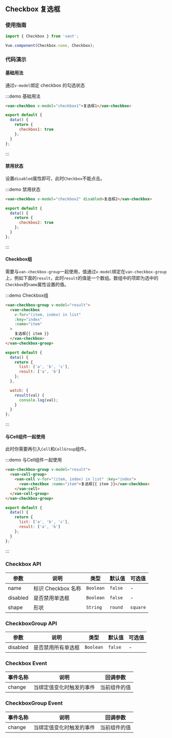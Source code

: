 <style>
.demo-checkbox {
  .van-checkbox {
    margin: 10px 0 0 20px;
  }
  .van-cell {
    .van-checkbox {
      margin: 0;
    }
  }
}
</style>

<script>
export default {
  data() {
    return {
      checkbox1: true,
      checkbox2: true,
      list: [
        'a',
        'b',
        'c'
      ],
      result: ['a', 'b']
    };
  },

  watch: {
    result(val) {
      console.log(val);
    }
  }
};
</script>

## Checkbox 复选框

### 使用指南
``` javascript
import { Checkbox } from 'vant';

Vue.component(Checkbox.name, Checkbox);
```

### 代码演示

#### 基础用法
通过`v-model`绑定 checkbox 的勾选状态

:::demo 基础用法
```html
<van-checkbox v-model="checkbox1">复选框1</van-checkbox>
```

```javascript
export default {
  data() {
    return {
      checkbox1: true
    };
  }
};
```
:::

#### 禁用状态

设置`disabled`属性即可，此时`Checkbox`不能点击。

:::demo 禁用状态
```html
<van-checkbox v-model="checkbox2" disabled>复选框2</van-checkbox>
```

```javascript
export default {
  data() {
    return {
      checkbox2: true
    };
  }
};
```
:::

#### Checkbox组

需要与`van-checkbox-group`一起使用，值通过`v-model`绑定在`van-checkbox-group`上，例如下面的`result`，此时`result`的值是一个数组。数组中的项即为选中的`Checkbox`的`name`属性设置的值。

:::demo Checkbox组
```html
<van-checkbox-group v-model="result">
  <van-checkbox
    v-for="(item, index) in list"
    :key="index"
    :name="item"
  >
    复选框{{ item }}
  </van-checkbox>
</van-checkbox-group>
```

```javascript
export default {
  data() {
    return {
      list: ['a', 'b', 'c'],
      result: ['a', 'b']
    };
  },

  watch: {
    result(val) {
      console.log(val);
    }
  }
};
```
:::

#### 与Cell组件一起使用

此时你需要再引入`Cell`和`CellGroup`组件。

:::demo 与Cell组件一起使用
```html
<van-checkbox-group v-model="result">
  <van-cell-group>
    <van-cell v-for="(item, index) in list" :key="index">
      <van-checkbox :name="item">复选框{{ item }}</van-checkbox>
    </van-cell>
  </van-cell-group>
</van-checkbox-group>
```

```javascript
export default {
  data() {
    return {
      list: ['a', 'b', 'c'],
      result: ['a', 'b']
    };
  }
};
```
:::

### Checkbox API

| 参数       | 说明      | 类型       | 默认值       | 可选值       |
|-----------|-----------|-----------|-------------|-------------|
| name | 标识 Checkbox 名称 | `Boolean`  | `false` | - |
| disabled | 是否禁用单选框 | `Boolean`  | `false` | - |
| shape | 形状 | `String`  | `round` | `square` |

### CheckboxGroup API

| 参数       | 说明      | 类型       | 默认值       | 可选值       |
|-----------|-----------|-----------|-------------|-------------|
| disabled | 是否禁用所有单选框 | `Boolean` | `false` | - |

### Checkbox Event

| 事件名称       | 说明      | 回调参数 |
|-----------|-----------|-----------|
| change | 当绑定值变化时触发的事件 | 当前组件的值 |

### CheckboxGroup Event

| 事件名称       | 说明      | 回调参数 |
|-----------|-----------|-----------|
| change | 当绑定值变化时触发的事件 | 当前组件的值 |
